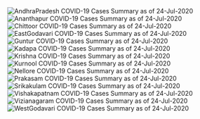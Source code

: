 
<img src="https://deepuhub.github.io/COVID-19/GraphsGenerated/24-Jul-2020/AndhraPradesh_24-Jul-2020.jpg" alt="AndhraPradesh COVID-19 Cases Summary as of 24-Jul-2020">
 <br>										  
<img src="https://deepuhub.github.io/COVID-19/GraphsGenerated/24-Jul-2020/Ananthapur_24-Jul-2020.jpg" alt="Ananthapur COVID-19 Cases Summary as of 24-Jul-2020">
 <br>										  
<img src="https://deepuhub.github.io/COVID-19/GraphsGenerated/24-Jul-2020/Chittoor_24-Jul-2020.jpg" alt="Chittoor COVID-19 Cases Summary as of 24-Jul-2020">
 <br>										  
<img src="https://deepuhub.github.io/COVID-19/GraphsGenerated/24-Jul-2020/EastGodavari_24-Jul-2020.jpg" alt="EastGodavari COVID-19 Cases Summary as of 24-Jul-2020">
 <br>										  
<img src="https://deepuhub.github.io/COVID-19/GraphsGenerated/24-Jul-2020/Guntur_24-Jul-2020.jpg" alt="Guntur COVID-19 Cases Summary as of 24-Jul-2020">
 <br>										  
<img src="https://deepuhub.github.io/COVID-19/GraphsGenerated/24-Jul-2020/Kadapa_24-Jul-2020.jpg" alt="Kadapa COVID-19 Cases Summary as of 24-Jul-2020">
 <br>										  
<img src="https://deepuhub.github.io/COVID-19/GraphsGenerated/24-Jul-2020/Krishna_24-Jul-2020.jpg" alt="Krishna COVID-19 Cases Summary as of 24-Jul-2020">
 <br>										  
<img src="https://deepuhub.github.io/COVID-19/GraphsGenerated/24-Jul-2020/Kurnool_24-Jul-2020.jpg" alt="Kurnool COVID-19 Cases Summary as of 24-Jul-2020">
 <br>										  
<img src="https://deepuhub.github.io/COVID-19/GraphsGenerated/24-Jul-2020/Nellore_24-Jul-2020.jpg" alt="Nellore COVID-19 Cases Summary as of 24-Jul-2020">
 <br>										  
<img src="https://deepuhub.github.io/COVID-19/GraphsGenerated/24-Jul-2020/Prakasam_24-Jul-2020.jpg" alt="Prakasam COVID-19 Cases Summary as of 24-Jul-2020">
 <br>										  
<img src="https://deepuhub.github.io/COVID-19/GraphsGenerated/24-Jul-2020/Srikakulam_24-Jul-2020.jpg" alt="Srikakulam COVID-19 Cases Summary as of 24-Jul-2020">
 <br>										  
<img src="https://deepuhub.github.io/COVID-19/GraphsGenerated/24-Jul-2020/Vishakapatnam_24-Jul-2020.jpg" alt="Vishakapatnam COVID-19 Cases Summary as of 24-Jul-2020">
 <br>										  
<img src="https://deepuhub.github.io/COVID-19/GraphsGenerated/24-Jul-2020/Vizianagaram_24-Jul-2020.jpg" alt="Vizianagaram COVID-19 Cases Summary as of 24-Jul-2020">
 <br>										  
<img src="https://deepuhub.github.io/COVID-19/GraphsGenerated/24-Jul-2020/WestGodavari_24-Jul-2020.jpg" alt="WestGodavari COVID-19 Cases Summary as of 24-Jul-2020">
 <br> 